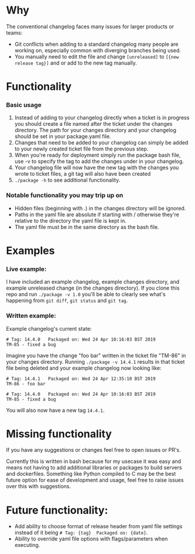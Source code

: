 # Why
The conventional changelog faces many issues for larger products or teams:
- Git conflicts when adding to a standard changelog many people are working on, especially common with diverging branches being used.
- You manually need to edit the file and change `[unreleased]` to `[{new release tag}]` and or add to the new tag manually.

# Functionality
### Basic usage
1. Instead of adding to your changelog directly when a ticket is in progress you should create a file named after the ticket under the changes directory. The path for your changes directory and your changelog should be set in your package.yaml file.
2. Changes that need to be added to your changelog can simply be added to your newly created ticket file from the previous step.
3. When you're ready for deployment simply run the package bash file, use -v to specify the tag to add the changes under in your changelog.
4. Your changelog file will now have the new tag with the changes you wrote to ticket files, a git tag will also have been created
5. `./package -h` to see additional functionality.

### Notable functionality you may trip up on
- Hidden files (beginning with .) in the changes directory will be ignored.
- Paths in the yaml file are absolute if starting with / otherwise they're relative to the directory the yaml file is kept in.
- The yaml file must be in the same directory as the bash file.

# Examples
### Live example:
I have included an example changelog, example changes directory, and example unreleased change (in the changes directory). If you clone this repo and run `./package -v 1.0` you'll be able to clearly see what's happening from `git diff`, `git status` and `git tag`.

### Written example:
Example changelog's current state:

    # Tag: 14.4.0	Packaged on: Wed 24 Apr 10:16:03 BST 2019
    TM-85 - fixed a bug
	
Imagine you have the change "foo bar" written in the ticket file "TM-86" in your changes directory. Running `./package -v 14.4.1` results in that ticket file being deleted and your example changelog now looking like:

    # Tag: 14.4.1	Packaged on: Wed 24 Apr 12:35:10 BST 2019
    TM-86 - foo bar
	
    # Tag: 14.4.0	Packaged on: Wed 24 Apr 10:16:03 BST 2019
    TM-85 - fixed a bug
    
You will also now have a new tag `14.4.1`.
	
# Missing functionality
If you have any suggestions or changes feel free to open issues or PR's.

Currently this is written in bash because for my usecase it was easy and means not having to add additional libraries or packages to build servers and dockerfiles. Something like Python compiled to C may be the best future option for ease of development and usage, feel free to raise issues over this with suggestions.

# Future functionality:
- Add ability to choose format of release header from yaml file settings instead of it being `# Tag: {tag}	Packaged on: {date}`.
- Ability to override yaml file options with flags/parameters when executing.

